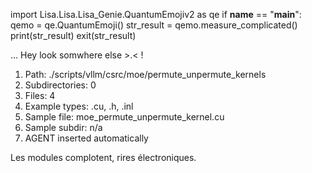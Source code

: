 
import Lisa.Lisa.Lisa_Genie.QuantumEmojiv2 as qe
if __name__ == "__main__":
  qemo = qe.QuantumEmoji()
  str_result = qemo.measure_complicated()
  print(str_result)
  exit(str_result)

... Hey look somwhere else >.< !

1. Path: ./scripts/vllm/csrc/moe/permute_unpermute_kernels
2. Subdirectories: 0
3. Files: 4
4. Example types: .cu, .h, .inl
5. Sample file: moe_permute_unpermute_kernel.cu
6. Sample subdir: n/a
7. AGENT inserted automatically

Les modules complotent, rires électroniques.
